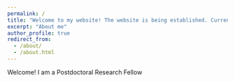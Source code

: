 ```yaml
---
permalink: /
title: "Welcome to my website! The website is being established. Currently, only the Publication Section is accessible."
excerpt: "About me"
author_profile: true
redirect_from: 
  - /about/
  - /about.html
---
```


Welcome! I am a Postdoctoral Research Fellow

